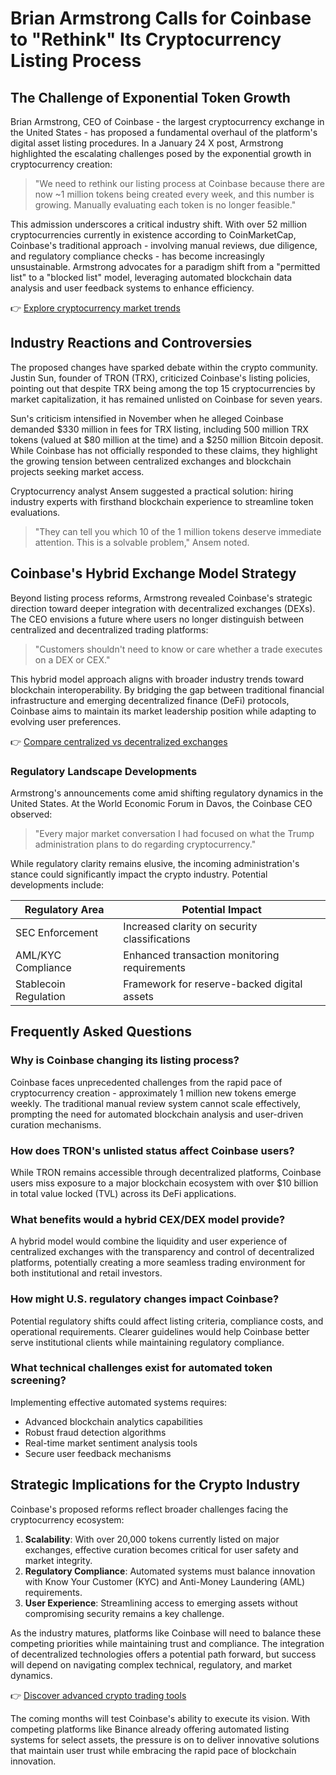# Brian Armstrong Calls for Coinbase to "Rethink" Its Cryptocurrency Listing Process  

## The Challenge of Exponential Token Growth  

Brian Armstrong, CEO of Coinbase - the largest cryptocurrency exchange in the United States - has proposed a fundamental overhaul of the platform's digital asset listing procedures. In a January 24 X post, Armstrong highlighted the escalating challenges posed by the exponential growth in cryptocurrency creation:  

> "We need to rethink our listing process at Coinbase because there are now ~1 million tokens being created every week, and this number is growing. Manually evaluating each token is no longer feasible."  

This admission underscores a critical industry shift. With over 52 million cryptocurrencies currently in existence according to CoinMarketCap, Coinbase's traditional approach - involving manual reviews, due diligence, and regulatory compliance checks - has become increasingly unsustainable. Armstrong advocates for a paradigm shift from a "permitted list" to a "blocked list" model, leveraging automated blockchain data analysis and user feedback systems to enhance efficiency.  

👉 [Explore cryptocurrency market trends](https://bit.ly/okx-bonus)  

## Industry Reactions and Controversies  

The proposed changes have sparked debate within the crypto community. Justin Sun, founder of TRON (TRX), criticized Coinbase's listing policies, pointing out that despite TRX being among the top 15 cryptocurrencies by market capitalization, it has remained unlisted on Coinbase for seven years.  

Sun's criticism intensified in November when he alleged Coinbase demanded $330 million in fees for TRX listing, including 500 million TRX tokens (valued at $80 million at the time) and a $250 million Bitcoin deposit. While Coinbase has not officially responded to these claims, they highlight the growing tension between centralized exchanges and blockchain projects seeking market access.  

Cryptocurrency analyst Ansem suggested a practical solution: hiring industry experts with firsthand blockchain experience to streamline token evaluations.  

> "They can tell you which 10 of the 1 million tokens deserve immediate attention. This is a solvable problem," Ansem noted.  

## Coinbase's Hybrid Exchange Model Strategy  

Beyond listing process reforms, Armstrong revealed Coinbase's strategic direction toward deeper integration with decentralized exchanges (DEXs). The CEO envisions a future where users no longer distinguish between centralized and decentralized trading platforms:  

> "Customers shouldn't need to know or care whether a trade executes on a DEX or CEX."  

This hybrid model approach aligns with broader industry trends toward blockchain interoperability. By bridging the gap between traditional financial infrastructure and emerging decentralized finance (DeFi) protocols, Coinbase aims to maintain its market leadership position while adapting to evolving user preferences.  

👉 [Compare centralized vs decentralized exchanges](https://bit.ly/okx-bonus)  

### Regulatory Landscape Developments  

Armstrong's announcements come amid shifting regulatory dynamics in the United States. At the World Economic Forum in Davos, the Coinbase CEO observed:  

> "Every major market conversation I had focused on what the Trump administration plans to do regarding cryptocurrency."  

While regulatory clarity remains elusive, the incoming administration's stance could significantly impact the crypto industry. Potential developments include:  

| Regulatory Area        | Potential Impact                          |  
|------------------------|-------------------------------------------|  
| SEC Enforcement        | Increased clarity on security classifications |  
| AML/KYC Compliance     | Enhanced transaction monitoring requirements |  
| Stablecoin Regulation  | Framework for reserve-backed digital assets |  

## Frequently Asked Questions  

### Why is Coinbase changing its listing process?  
Coinbase faces unprecedented challenges from the rapid pace of cryptocurrency creation - approximately 1 million new tokens emerge weekly. The traditional manual review system cannot scale effectively, prompting the need for automated blockchain analysis and user-driven curation mechanisms.  

### How does TRON's unlisted status affect Coinbase users?  
While TRON remains accessible through decentralized platforms, Coinbase users miss exposure to a major blockchain ecosystem with over $10 billion in total value locked (TVL) across its DeFi applications.  

### What benefits would a hybrid CEX/DEX model provide?  
A hybrid model would combine the liquidity and user experience of centralized exchanges with the transparency and control of decentralized platforms, potentially creating a more seamless trading environment for both institutional and retail investors.  

### How might U.S. regulatory changes impact Coinbase?  
Potential regulatory shifts could affect listing criteria, compliance costs, and operational requirements. Clearer guidelines would help Coinbase better serve institutional clients while maintaining regulatory compliance.  

### What technical challenges exist for automated token screening?  
Implementing effective automated systems requires:  
- Advanced blockchain analytics capabilities  
- Robust fraud detection algorithms  
- Real-time market sentiment analysis tools  
- Secure user feedback mechanisms  

## Strategic Implications for the Crypto Industry  

Coinbase's proposed reforms reflect broader challenges facing the cryptocurrency ecosystem:  

1. **Scalability**: With over 20,000 tokens currently listed on major exchanges, effective curation becomes critical for user safety and market integrity.  
2. **Regulatory Compliance**: Automated systems must balance innovation with Know Your Customer (KYC) and Anti-Money Laundering (AML) requirements.  
3. **User Experience**: Streamlining access to emerging assets without compromising security remains a key challenge.  

As the industry matures, platforms like Coinbase will need to balance these competing priorities while maintaining trust and compliance. The integration of decentralized technologies offers a potential path forward, but success will depend on navigating complex technical, regulatory, and market dynamics.  

👉 [Discover advanced crypto trading tools](https://bit.ly/okx-bonus)  

The coming months will test Coinbase's ability to execute its vision. With competing platforms like Binance already offering automated listing systems for select assets, the pressure is on to deliver innovative solutions that maintain user trust while embracing the rapid pace of blockchain innovation.
